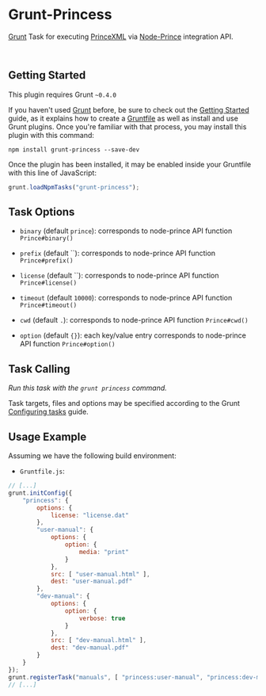 
# Grunt-Princess

[Grunt](http://gruntjs.com/) Task for executing [PrinceXML](http://www.princexml.com/) via
[Node-Prince](https://github.com/rse/node-prince) integration API.

<p/>
<img src="https://nodei.co/npm/grunt-princess.png?downloads=true&stars=true" alt=""/>

<p/>
<img src="https://david-dm.org/rse/grunt-princess.png" alt=""/>

## Getting Started

This plugin requires Grunt `~0.4.0`

If you haven't used [Grunt](http://gruntjs.com/)
before, be sure to check out the [Getting
Started](http://gruntjs.com/getting-started) guide, as it explains how
to create a [Gruntfile](http://gruntjs.com/sample-gruntfile) as well as
install and use Grunt plugins. Once you're familiar with that process,
you may install this plugin with this command:

```shell
npm install grunt-princess --save-dev
```

Once the plugin has been installed, it may be enabled inside your
Gruntfile with this line of JavaScript:

```js
grunt.loadNpmTasks("grunt-princess");
```

## Task Options

- `binary` (default `prince`): corresponds to node-prince API function `Prince#binary()`

- `prefix` (default ``): corresponds to node-prince API function `Prince#prefix()`

- `license` (default ``): corresponds to node-prince API function `Prince#license()`

- `timeout` (default `10000`): corresponds to node-prince API function `Prince#timeout()`

- `cwd` (default `.`): corresponds to node-prince API function `Prince#cwd()`

- `option` (default `{}`): each key/value entry corresponds to node-prince API function `Prince#option()`

## Task Calling

_Run this task with the `grunt princess` command._

Task targets, files and options may be specified according to the Grunt
[Configuring tasks](http://gruntjs.com/configuring-tasks) guide.

## Usage Example

Assuming we have the following build environment:

- `Gruntfile.js`:

```js
// [...]
grunt.initConfig({
    "princess": {
        options: {
            license: "license.dat"
        },
        "user-manual": {
            options: {
                option: {
                    media: "print"
                }
            },
            src: [ "user-manual.html" ],
            dest: "user-manual.pdf"
        },
        "dev-manual": {
            options: {
                option: {
                    verbose: true
                }
            },
            src: [ "dev-manual.html" ],
            dest: "dev-manual.pdf"
        }
    }
});
grunt.registerTask("manuals", [ "princess:user-manual", "princess:dev-manual" ]);
// [...]
```

